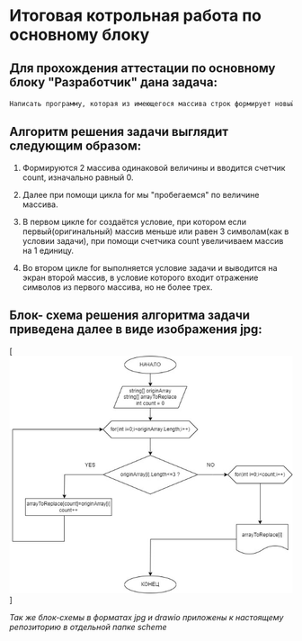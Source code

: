 # **Итоговая котрольная работа по основному блоку**

## Для прохождения аттестации по основному блоку "Разработчик" дана задача:

```sh
Написать программу, которая из имеющегося массива строк формирует новый массив из строк, длина которых меньше, либо равна 3 символам. Первоначальный массив можно ввести с клавиатуры, либо задать на старте выполнения алгоритма. При решении не рекомендуется пользоваться коллекциями, лучше обойтись исключительно массивами.
```

## Алгоритм решения задачи выглядит следующим образом:
1. Формируются 2 массива одинаковой величины и вводится счетчик count, изначально равный 0.

2. Далее при помощи цикла for мы "пробегаемся" по величине массива.

3. В первом цикле for создаётся условие, при котором если первый(оригинальный) массив меньше или равен 3 символам(как в условии задачи), при помощи счетчика count увеличиваем массив на 1 единицу.

4. Во втором цикле for выполняется условие задачи и выводится на экран второй массив, в условие которого входит отражение символов из первого массива, но не более трех.

## Блок- схема решения алгоритма задачи приведена далее в виде изображения jpg:
[![блок-схема](scheme.jpg)]

*Так же блок-схемы в форматах jpg и drawio приложены к настоящему репозиторию в отдельной папке scheme*